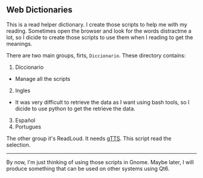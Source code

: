## Web Dictionaries

This is a read helper dictionary. I create those scripts to help me with my reading. Sometimes open the browser and look for the words distractme a lot, so I dicide to create those scripts to use them when I reading to get the meanings. 

There are two main groups, firts, `Diccionario`. These directory contains:

1. Diccionario
  - Manage all the scripts
2. Ingles
  - It was very difficult to retrieve the data as I want using bash tools, so I dicide to use python to get the retrieve the data.
3. Español
4. Portugues

The other group it's ReadLoud. It needs [gTTS](https://pypi.org/project/gTTS/). This script read the selection. 

---

By now, I'm just thinking of using those scripts in Gnome. Maybe later, I will produce something that can be used on other systems using Qt6.
